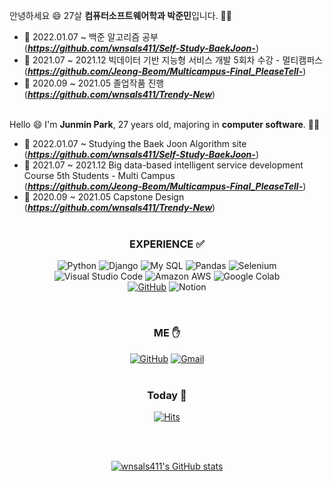 안녕하세요 😄
27살 **컴퓨터소프트웨어학과 박준민**입니다. 👦🏻

- 🌱 2022.01.07 ~ 백준 알고리즘 공부 </br>
(***https://github.com/wnsals411/Self-Study-BaekJoon-***)
- 🌱 2021.07 ~ 2021.12 빅데이터 기반 지능형 서비스 개발 5회차 수강 - 멀티캠퍼스 </br>
(***https://github.com/Jeong-Beom/Multicampus-Final_PleaseTell-***)
- 🌱 2020.09 ~ 2021.05 졸업작품 진행 </br>
(***https://github.com/wnsals411/Trendy-New***) </br></br>

Hello 😄
I'm **Junmin Park**, 27 years old, majoring in **computer software**. 👦🏻

- 🌱 2022.01.07 ~ Studying the Baek Joon Algorithm site </br>
(***https://github.com/wnsals411/Self-Study-BaekJoon-***)
- 🌱 2021.07 ~ 2021.12 Big data-based intelligent service development Course 5th Students - Multi Campus </br>
(***https://github.com/Jeong-Beom/Multicampus-Final_PleaseTell-***)
- 🌱 2020.09 ~ 2021.05 Capstone Design </br>
(***https://github.com/wnsals411/Trendy-New***) </br></br>


<h3 align="center"><b> EXPERIENCE  ✅ </b></h3>

<div align=center>
  
![Python](https://img.shields.io/badge/python-3670A0?style=for-the-badge&logo=python&logoColor=white)
![Django](https://img.shields.io/badge/Django-092E20?style=for-the-badge&logo=Django&logoColor=white)
![My SQL](https://img.shields.io/badge/My%20SQL-4479A1?style=for-the-badge&logo=mysql&logoColor=white)
![Pandas](https://img.shields.io/badge/pandas-%23150458.svg?style=for-the-badge&logo=pandas&logoColor=white)
![Selenium](https://img.shields.io/badge/selenium-%43B02A.svg?style=for-the-badge&logo=selenium&logoColor=white)</br>
![Visual Studio Code](https://img.shields.io/badge/Visual%20Studio%20Code-0078d7.svg?style=for-the-badge&logo=visual-studio-code&logoColor=white)
![Amazon AWS](https://img.shields.io/badge/Amazon%20AWS-333664?style=for-the-badge&logo=amazon-aws&logoColor=white)
![Google Colab](https://img.shields.io/badge/Google%20Colab-F9AB00?style=for-the-badge&logo=google-colab&logoColor=white)</br>
[![GitHub](https://img.shields.io/badge/github-181717?style=for-the-badge&logo=github&logoColor=white&link=https://github.com/wnsals411/)](https://github.com/wnsals411/)
![Notion](https://img.shields.io/badge/Notion-000000?style=for-the-badge&logo=notion&logoColor=white)</br>


</div>

</br>
<div align = 'center'>
  <h3 align="center"><b> ME ✋ </b></h3>

[![GitHub](https://img.shields.io/badge/github-181717?style=for-the-badge&logo=github&logoColor=white&link=https://github.com/wnsals411/)](https://github.com/wnsals411/)
[![Gmail](https://img.shields.io/badge/Gmail-D14836?style=for-the-badge&logo=gmail&logoColor=white&mailto=jmp960905@gmail.com)](mailto:jmp960905@gmail.com) </br></br>

<div align=center>
  
  <h3 align="center"><b> Today 🌼 </b></h3>

[![Hits](https://hits.seeyoufarm.com/api/count/incr/badge.svg?url=https%3A%2F%2Fgithub.com%2Fwnsals411)](https://hits.seeyoufarm.com) 

</div>
</br></br>

  
  
[![wnsals411's GitHub stats](https://github-readme-stats.vercel.app/api?username=wnsals411&&show_icons=true&theme=cobalt)](https://github.com/anuraghazra/github-readme-stats)
  
</div>
